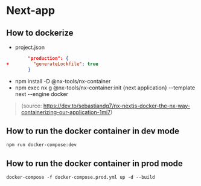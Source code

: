 # Next-app

## How to dockerize

- project.json

```json
        "production": {
+         "generateLockfile": true
        }
```

- npm install -D @nx-tools/nx-container
- npm exec nx g @nx-tools/nx-container:init {next application} --template next --engine docker

> (source: https://dev.to/sebastiandg7/nx-nextjs-docker-the-nx-way-containerizing-our-application-1mi7)

## How to run the docker container in dev mode

`npm run docker-compose:dev`

## How to run the docker container in prod mode

`docker-compose -f docker-compose.prod.yml up -d --build`
